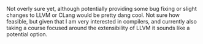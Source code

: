 Not overly sure yet, although potentially providing some bug fixing or slight changes to LLVM or CLang would be pretty dang cool. Not sure how feasible, but given that I am very interested in compilers, and currently also taking a course focused around the extensibility of LLVM it sounds like a potential option.
